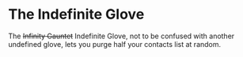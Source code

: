# The Indefinite Glove
The ~~Infinity Gauntet~~ Indefinite Glove, not to be confused with another undefined glove, lets you purge half your contacts list at random.